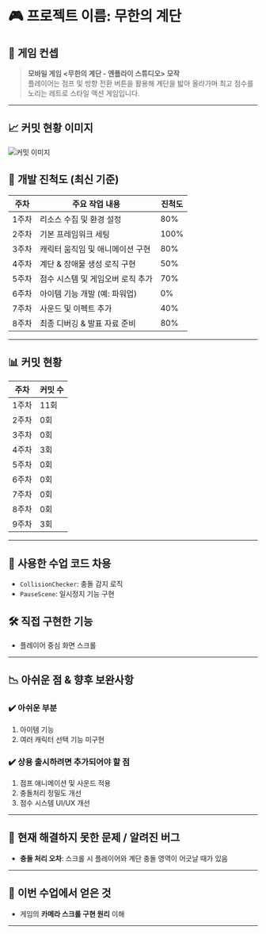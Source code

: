 # 🎮 프로젝트 이름: 무한의 계단

## 📌 게임 컨셉
> **모바일 게임 <무한의 계단 - 엔플라이 스튜디오> 모작**  
플레이어는 점프 및 방향 전환 버튼을 활용해 계단을 밟아 올라가며 최고 점수를 노리는 레트로 스타일 액션 게임입니다.

---
## 📈 커밋 현황 이미지
![커밋 이미지](https://private-user-images.githubusercontent.com/163160653/455280244-ba51d21b-a8cf-43ac-bd92-4abe6a1180fb.png)


## 🧩 개발 진척도 (최신 기준)
| 주차   | 주요 작업 내용                         | 진척도 |
|--------|---------------------------------------|--------|
| 1주차  | 리소스 수집 및 환경 설정               | 80%    |
| 2주차  | 기본 프레임워크 세팅                   | 100%   |
| 3주차  | 캐릭터 움직임 및 애니메이션 구현      | 80%    |
| 4주차  | 계단 & 장애물 생성 로직 구현           | 50%    |
| 5주차  | 점수 시스템 및 게임오버 로직 추가      | 70%    |
| 6주차  | 아이템 기능 개발 (예: 파워업)         | 0%     |
| 7주차  | 사운드 및 이펙트 추가                 | 40%    |
| 8주차  | 최종 디버깅 & 발표 자료 준비           | 80%    |

---

## 📊 커밋 현황
| 주차   | 커밋 수 |
|--------|----------|
| 1주차  | 11회     |
| 2주차  | 0회      |
| 3주차  | 0회      |
| 4주차  | 3회      |
| 5주차  | 0회      |
| 6주차  | 0회      |
| 7주차  | 0회      |
| 8주차  | 0회      |
| 9주차  | 3회      |

---

## 🔧 사용한 수업 코드 차용
- `CollisionChecker`: 충돌 감지 로직
- `PauseScene`: 일시정지 기능 구현

## 🛠 직접 구현한 기능
- 플레이어 중심 화면 스크롤

---

## 📉 아쉬운 점 & 향후 보완사항
### ✔️ 아쉬운 부분
1. 아이템 기능
2. 여러 캐릭터 선택 기능 미구현

### ✔️ 상용 출시하려면 추가되어야 할 점
1. 점프 애니메이션 및 사운드 적용
2. 충돌처리 정밀도 개선
3. 점수 시스템 UI/UX 개선

---

## 🐞 현재 해결하지 못한 문제 / 알려진 버그
- **충돌 처리 오차**: 스크롤 시 플레이어와 계단 충돌 영역이 어긋날 때가 있음

---

## 🎯 이번 수업에서 얻은 것
- 게임의 **카메라 스크롤 구현 원리** 이해


---



